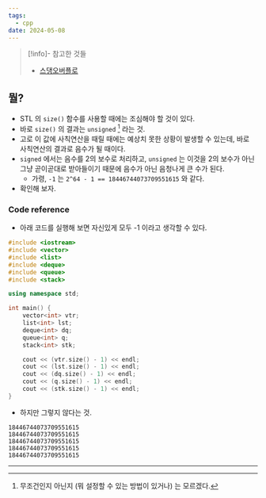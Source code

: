 ```yaml
---
tags:
  - cpp
date: 2024-05-08
---
```

> [!info]- 참고한 것들
> - [스댕오버플로](https://stackoverflow.com/a/51234964)

## 뭘?

- STL 의 `size()` 함수를 사용할 때에는 조심해야 할 것이 있다.
- 바로 `size()` 의 결과는 `unsigned` [^unsigned-size] 라는 것.
- 고로 이 값에 사칙연산을 때릴 때에는 예상치 못한 상황이 발생할 수 있는데, 바로 사칙연산의 결과로 음수가 될 때이다.
- `signed` 에서는 음수를 2의 보수로 처리하고, `unsigned` 는 이것을 2의 보수가 아닌 그냥 곧이곧대로 받아들이기 때문에 음수가 아닌 음청나게 큰 수가 된다.
	- 가령, `-1` 는 `2^64 - 1 == 18446744073709551615` 와 같다.
- 확인해 보자.

### Code reference

- 아래 코드를 실행해 보면 자신있게 모두 -1 이라고 생각할 수 있다.

```cpp
#include <iostream>
#include <vector>
#include <list>
#include <deque>
#include <queue>
#include <stack>

using namespace std;

int main() {
    vector<int> vtr;
    list<int> lst;
    deque<int> dq;
    queue<int> q;
    stack<int> stk;

    cout << (vtr.size() - 1) << endl;
    cout << (lst.size() - 1) << endl;
    cout << (dq.size() - 1) << endl;
    cout << (q.size() - 1) << endl;
    cout << (stk.size() - 1) << endl;
}
```

- 하지만 그렇지 않다는 것.

```
18446744073709551615
18446744073709551615
18446744073709551615
18446744073709551615
18446744073709551615
```

---
[^unsigned-size]: 무조건인지 아닌지 (뭐 설정할 수 있는 방법이 있거나) 는 모르겠다.